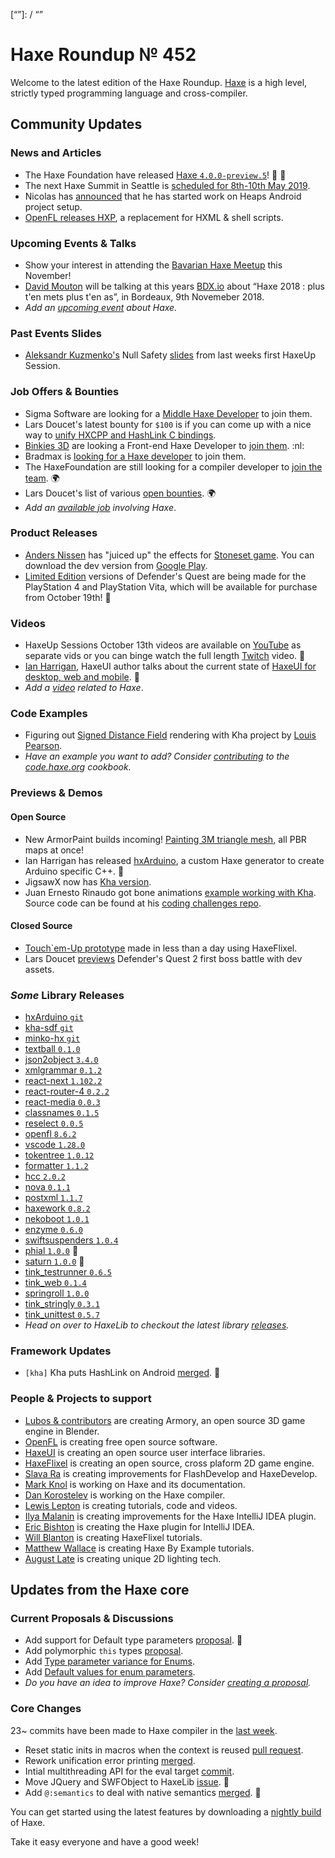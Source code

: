 [_template]: ../templates/roundup.html
[date]: / "2018-10-18 09:36:00"
[modified]: / "2018-10-18 10:10:00"
[published]: / "2018-10-18 12:00:00"
[description]: / "The latest news covering the Haxe community, featuring upcoming talks, the latest HaxeLib releases, game previews and lots more!"
[“”]: / “”

# Haxe Roundup № 452

Welcome to the latest edition of the Haxe Roundup. [Haxe](http://haxe.org/?ref=haxe.io) is a high level, strictly typed programming language and cross-compiler.

## Community Updates

### News and Articles

- The Haxe Foundation have released [Haxe `4.0.0-preview.5`](https://community.haxe.org/t/haxe-4-0-0-preview-5-is-released/1174/1)! :star2: :tada:
- The next Haxe Summit in Seattle is [scheduled for 8th-10th May 2019](https://twitter.com/HaxeSummit/status/1033006480155439104).
- Nicolas has [announced](https://community.heaps.io/t/mobile-platform-build-guide/37/10) that he has started work on Heaps Android project setup.
- [OpenFL releases HXP](https://www.openfl.org/blog/2018/09/28/introducing-the-hxp-project/), a replacement for HXML & shell scripts.

### Upcoming Events & Talks

- Show your interest in attending the [Bavarian Haxe Meetup](https://community.haxe.org/t/bavarian-haxe-meetup/1185/1) this November!
- [David Mouton](https://twitter.com/damoebius) will be talking at this years [BDX.io](https://www.bdx.io/#/home) about “Haxe 2018 : plus t'en mets plus t'en as”, in Bordeaux, 9th Novemeber 2018.
- _Add an [upcoming event](https://github.com/skial/haxe.io/labels/events) about Haxe._

### Past Events Slides

- [Aleksandr Kuzmenko's](https://twitter.com/RealyUniqueName) Null Safety [slides](https://twitter.com/RealyUniqueName/status/1051250380468838400) from last weeks first HaxeUp Session.

### Job Offers & Bounties

- Sigma Software are looking for a [Middle Haxe Developer](https://sigma.software/about/sigma-career/vacancies/middle-haxe-developer) to join them.
- Lars Doucet's latest bounty for `$100` is if you can come up with a nice way to [unify HXCPP and HashLink C bindings](https://twitter.com/larsiusprime/status/1047543673901211649).
- [Binkies 3D](https://www.binkies3d.com/) are looking a Front-end Haxe Developer to [join them](http://jobs.binkies3d.com/o/frontend-developer-den-haag?source=haxeio). :nl:
- Bradmax is [looking for a Haxe developer](https://twitter.com/lleqsnoom/status/1036865616454529025) to join them.
- The HaxeFoundation are still looking for a compiler developer to [join the team](https://haxe.org/blog/hf-is-recruiting/). :earth_africa:
- Lars Doucet's list of various [open bounties](https://github.com/larsiusprime/larsBounties/issues). :earth_africa:
- _Add an [available job](https://github.com/skial/haxe.io/labels/jobs) involving Haxe_.

### Product Releases

- [Anders Nissen](https://twitter.com/andershnissen) has "juiced up" the effects for [Stoneset game](https://twitter.com/andershnissen/status/1052263456383148032). You can download the dev version from [Google Play](https://play.google.com/store/apps/details?id=com.anissen.stoneset).
- [Limited Edition](https://twitter.com/LimitedRunGames/status/1052290672106098689) versions of Defender's Quest are being made for the PlayStation 4 and PlayStation Vita, which will be available for purchase from October 19th! :star2:

### Videos

- HaxeUp Sessions October 13th videos are available on [YouTube](https://www.youtube.com/playlist?list=PLlgNSTU-ab-x-JJmb4jJpnpMQai9GpJkn) as separate vids or you can binge watch the full length [Twitch](https://www.twitch.tv/videos/322003688) video. :star2:
- [Ian Harrigan](https://twitter.com/IanHarrigan1982), HaxeUI author talks about the current state of [HaxeUI for desktop, web and mobile](https://twitter.com/IanHarrigan1982/status/1046833885177364480). :star2:
- _Add a [video](https://github.com/skial/haxe.io/labels/jobs) related to Haxe_.

### Code Examples

- Figuring out [Signed Distance Field](https://github.com/desttinghim/kha-sdf) rendering with Kha project by [Louis Pearson](https://github.com/desttinghim).
- _Have an example you want to add? Consider [contributing](https://github.com/HaxeFoundation/code-cookbook#contributing-articles) to the [code.haxe.org](https://code.haxe.org/) cookbook._

### Previews & Demos

#### Open Source

- New ArmorPaint builds incoming! [Painting 3M triangle mesh](https://twitter.com/luboslenco/status/1050759604542627845), all PBR maps at once!
- Ian Harrigan has released [hxArduino](https://twitter.com/IanHarrigan1982/status/1051070413730697216), a custom Haxe generator to create Arduino specific C++. :star2:
- JigsawX now has [Kha version](https://twitter.com/Nanjizal_net/status/1051912914800656386).
- Juan Ernesto Rinaudo got bone animations [example working with Kha](https://twitter.com/JanGamesDev/status/1051644812338913281). Source code can be found at his [coding challenges repo](https://github.com/JuanRinaudo/CodingChallengesKha).

#### Closed Source

- [Touch`em-Up prototype](https://twitter.com/Geokureli/status/1052310743285211136) made in less than a day using HaxeFlixel.
- Lars Doucet [previews](https://twitter.com/larsiusprime/status/1052293935798849538) Defender's Quest 2 first boss battle with dev assets.

### _Some_ Library Releases

- [hxArduino `git`](https://github.com/ianharrigan/hxArduino)
- [kha-sdf `git`](https://github.com/desttinghim/kha-sdf)
- [minko-hx `git`](https://github.com/longde123/minko-hx)
- [textball `0.1.0`](https://lib.haxe.org/p/textball)
- [json2object `3.4.0`](https://lib.haxe.org/p/json2object)
- [xmlgrammar `0.1.2`](https://lib.haxe.org/p/xmlgrammar)
- [react-next `1.102.2`](https://lib.haxe.org/p/react-next)
- [react-router-4 `0.2.2`](https://lib.haxe.org/p/react-router-4)
- [react-media `0.0.3`](https://lib.haxe.org/p/react-media)
- [classnames `0.1.5`](https://lib.haxe.org/p/classnames)
- [reselect `0.0.5`](https://lib.haxe.org/p/reselect)
- [openfl `8.6.2`](https://lib.haxe.org/p/openfl)
- [vscode `1.28.0`](https://lib.haxe.org/p/vscode)
- [tokentree `1.0.12`](https://lib.haxe.org/p/tokentree)
- [formatter `1.1.2`](https://lib.haxe.org/p/formatter)
- [hcc `2.0.2`](https://lib.haxe.org/p/hcc)
- [nova `0.1.1`](https://lib.haxe.org/p/nova)
- [postxml `1.1.7`](https://lib.haxe.org/p/postxml)
- [haxework `0.8.2`](https://lib.haxe.org/p/haxework)
- [nekoboot `1.0.1`](https://lib.haxe.org/p/nekoboot)
- [enzyme `0.6.0`](https://lib.haxe.org/p/enzyme)
- [swiftsuspenders `1.0.4`](https://lib.haxe.org/p/swiftsuspenders)
- [phial `1.0.0`](https://lib.haxe.org/p/phial) :star2:
- [saturn `1.0.0`](https://lib.haxe.org/p/saturn) :star2:
- [tink_testrunner `0.6.5`](https://lib.haxe.org/p/tink_testrunner)
- [tink_web `0.1.4`](https://lib.haxe.org/p/tink_web)
- [springroll `1.0.0`](https://lib.haxe.org/p/springroll)
- [tink_stringly `0.3.1`](https://lib.haxe.org/p/tink_stringly)
- [tink_unittest `0.5.7`](https://lib.haxe.org/p/tink_unittest)
- _Head on over to HaxeLib to checkout the latest library [releases](http://lib.haxe.org/recent)._

### Framework Updates

- `[kha]` Kha puts HashLink on Android [merged](https://github.com/Kode/Kha/pull/876). :star2:

### People & Projects to support

- [Lubos & contributors](https://armory3d.org/fund) are creating Armory, an open source 3D game engine in Blender.
- [OpenFL](https://www.patreon.com/openfl) is creating free open source software.
- [HaxeUI](https://www.patreon.com/haxeui) is creating an open source user interface libraries.
- [HaxeFlixel](https://www.patreon.com/haxeflixel) is creating an open source, cross plaform 2D game engine.
- [Slava Ra](https://www.patreon.com/slavara) is creating improvements for FlashDevelop and HaxeDevelop.
- [Mark Knol](https://www.patreon.com/markknol) is working on Haxe and its documentation.
- [Dan Korostelev](https://www.patreon.com/nadako) is working on the Haxe compiler.
- [Lewis Lepton](https://www.patreon.com/lewislepton) is creating tutorials, code and videos.
- [Ilya Malanin](https://www.patreon.com/mayakwd) is creating improvements for the Haxe IntelliJ IDEA plugin.
- [Eric Bishton](https://www.patreon.com/EricBishton) is creating the Haxe plugin for IntelliJ IDEA.
- [Will Blanton](https://www.patreon.com/x01010111) is creating HaxeFlixel tutorials.
- [Matthew Wallace](https://www.patreon.com/haxeexamples) is creating Haxe By Example tutorials.
- [August Late](http://www.patreon.com/augustlate) is creating unique 2D lighting tech.

## Updates from the Haxe core

### Current Proposals & Discussions

- Add support for Default type parameters [proposal](https://github.com/HaxeFoundation/haxe-evolution/pull/50). :star2:
- Add polymorphic `this` types [proposal](https://github.com/HaxeFoundation/haxe-evolution/pull/36).
- Add [Type parameter variance for Enums](https://github.com/HaxeFoundation/haxe-evolution/pull/28).
- Add [Default values for enum parameters](https://github.com/HaxeFoundation/haxe-evolution/issues/27).
- _Do you have an idea to improve Haxe? Consider [creating a proposal]._

### Core Changes

23~ commits have been made to Haxe compiler in the [last week].

- Reset static inits in macros when the context is reused [pull request](https://github.com/HaxeFoundation/haxe/pull/7554).
- Rework unification error printing [merged](https://github.com/HaxeFoundation/haxe/pull/7547).
- Intial multithreading API for the eval target [commit](https://github.com/HaxeFoundation/haxe/commit/3d7650fa8b5cf34e1e3fe003099aa25464368f75).
- Move JQuery and SWFObject to HaxeLib [issue](https://github.com/HaxeFoundation/haxe/issues/7478). :clap:
- Add `@:semantics` to deal with native semantics [merged](https://github.com/HaxeFoundation/haxe/pull/7463). :star2:

You can get started using the latest features by downloading a [nightly build] of Haxe.

Take it easy everyone and have a good week!

[nightly build]: http://build.haxe.org
[creating a proposal]: https://github.com/HaxeFoundation/haxe-evolution
[last week]: https://github.com/issues?utf8=%E2%9C%93&q=closed%3A2018-10-11..2018-10-18+org%3Ahaxefoundation+is%3Aclosed+
